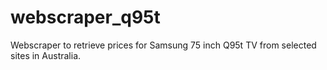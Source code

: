 # webscraper_q95t
Webscraper to retrieve prices for Samsung 75 inch Q95t TV from selected sites in Australia.
